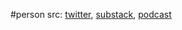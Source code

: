 #person 
src: [twitter](https://x.com/srajagopalan), [substack](https://srajagopalan.substack.com), [podcast](https://www.mercatus.org/ideasofindia) 

